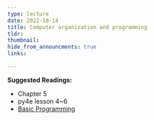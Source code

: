 ```yaml
---
type: lecture
date: 2022-10-14
title: Computer organization and programming
tldr: 
thumbnail: 
hide_from_announcments: true
links: 

---
```

**Suggested Readings:**
- Chapter 5
- py4e lesson 4~6
- [Basic Programming](https://github.com/phonchi/nsysu-math105A/blob/master/static_files/presentations/02_Data_manipulation.ipynb)
